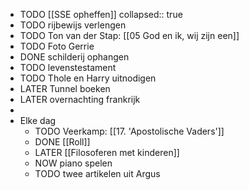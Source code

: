 - TODO [[SSE opheffen]]
  collapsed:: true
- TODO rijbewijs verlengen
- TODO Ton van der Stap: [[05 God en ik, wij zijn een]]
- TODO Foto Gerrie
- DONE schilderij ophangen
- TODO levenstestament
- TODO Thole en Harry uitnodigen
- LATER Tunnel boeken
- LATER overnachting frankrijk
-
- Elke dag
	- TODO Veerkamp: [[17. 'Apostolische Vaders']]
	- DONE [[Roll]]
	- LATER [[Filosoferen met kinderen]]
	- NOW piano spelen
	- TODO twee artikelen uit Argus